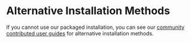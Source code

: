 # Alternative Installation Methods

If you cannot use our packaged installation, you can see our [community contributed user guides](https://github.com/opf/openproject/tree/dev/guides/installing) for alternative installation methods.